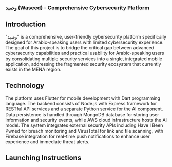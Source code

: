 ### وصيد (Waseed) - Comprehensive Cybersecurity Platform

## Introduction
"وصيد" is a comprehensive, user-friendly cybersecurity platform specifically designed for Arabic-speaking users with limited cybersecurity experience. The goal of this project is to bridge the critical gap between advanced cybersecurity capabilities and practical usability for Arabic-speaking users by consolidating multiple security services into a single, integrated mobile application, addressing the fragmented security ecosystem that currently exists in the MENA region.

## Technology 
The platform uses Flutter for mobile development with Dart programming language. The backend consists of Node.js with Express framework for RESTful API services and a separate Python service for the AI component. Data persistence is handled through MongoDB database for storing user information and security events, while AWS cloud infrastructure hosts the AI model. The system integrates external security APIs including Have I Been Pwned for breach monitoring and VirusTotal for link and file scanning, with Firebase integration for real-time push notifications to enhance user experience and immediate threat alerts.

## Launching Instructions